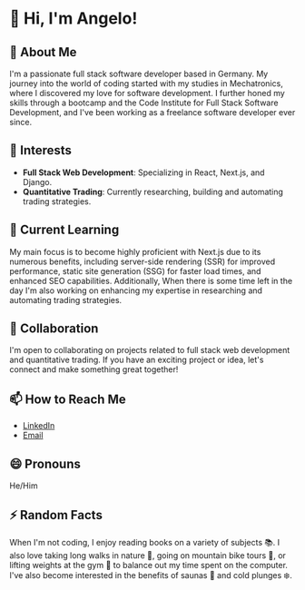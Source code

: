 # 👋 Hi, I'm Angelo!

## 🚀 About Me
I'm a passionate full stack software developer based in Germany. My journey into the world of coding started with my studies in Mechatronics, where I discovered my love for software development. I further honed my skills through a bootcamp and the Code Institute for Full Stack Software Development, and I've been working as a freelance software developer ever since.

## 🌟 Interests
- **Full Stack Web Development**: Specializing in React, Next.js, and Django.
- **Quantitative Trading**: Currently researching, building and automating trading strategies.

## 🌱 Current Learning
My main focus is to become highly proficient with Next.js due to its numerous benefits, including server-side rendering (SSR) for improved performance, static site generation (SSG) for faster load times, and enhanced SEO capabilities. Additionally, When there is some time left in the day I'm also working on enhancing my expertise in researching and automating trading strategies.

## 💞️ Collaboration
I'm open to collaborating on projects related to full stack web development and quantitative trading. If you have an exciting project or idea, let's connect and make something great together!

## 📫 How to Reach Me
- [LinkedIn](https://www.linkedin.com/in/angeloroccopucci)
- [Email](mailto:angelo.pucci@outlook.de)

## 😄 Pronouns
He/Him

## ⚡ Random Facts
When I'm not coding, I enjoy reading books on a variety of subjects 📚. I also love taking long walks in nature 🌲, going on mountain bike tours 🚴, or lifting weights at the gym 💪 to balance out my time spent on the computer. I've also become interested in the benefits of saunas 🥵 and cold plunges ❄️.

<!---
ARP-25/ARP-25 is a ✨ special ✨ repository because its `README.md` (this file) appears on your GitHub profile.
You can click the Preview link to take a look at your changes.
--->
